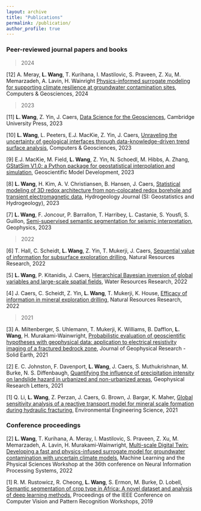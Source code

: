 ```yaml
---
layout: archive
title: "Publications"
permalink: /publication/
author_profile: true
---
```

<!--
Note: PDF reprints are provided below within the context of [fair use](https://www.copyright.gov/title17/92chap1.html#107). Please obtain copies from the publisher if appropriate. 
-->

### Peer-reviewed journal papers and books

> 2024

[12] A. Meray, **L. Wang**, T. Kurihana, I. Mastilovic, S. Praveen, Z. Xu, M. Memarzadeh, A. Lavin, H. Wainright [Physics-informed surrogate modeling for supporting climate resilience at
groundwater contamination sites](https://doi.org/10.1016/j.cageo.2023.105508), Computers & Geosciences, 2024

> 2023

[11] **L. Wang**, Z. Yin, J. Caers, [Data Science for the Geosciences](https://www.cambridge.org/highereducation/books/data-science-for-the-geosciences/64E10197819920B0B5F36472B3B872C4#overview), Cambridge University Press, 2023

[10] **L. Wang**, L. Peeters, E.J. MacKie, Z. Yin, J. Caers, [Unraveling the uncertainty of geological interfaces through data-knowledge-driven trend surface analysis](https://www.sciencedirect.com/science/article/pii/S0098300423001231), Computers & Geosciences, 2023

[9] E.J. MacKie, M. Field, **L. Wang**, Z. Yin, N. Schoedl, M. Hibbs, A. Zhang,  [GStatSim V1.0: a Python package for geostatistical interpolation and simulation](https://egusphere.copernicus.org/preprints/2022/egusphere-2022-1224/), Geoscientific Model Development, 2023

[8] **L. Wang**, H. Kim,  A. V.  Christiansen, B. Hansen, J. Caers, [Statistical modeling of 3D redox architecture from non-colocated redox borehole and transient electromagnetic data](https://link.springer.com/article/10.1007/s10040-023-02640-7), Hydrogeology Journal (SI: Geostatistics and Hydrogeology), 2023


[7] **L. Wang**, F. Joncour, P. Barrallon, T. Harribey, L. Castanie, S. Yousfi, S. Guillon, [Semi-supervised semantic segmentation for seismic interpretation](https://library.seg.org/doi/10.1190/geo2021-0365.1), Geophysics, 2023


> 2022

[6] T. Hall, C. Scheidt, **L. Wang**, Z. Yin, T. Mukerji, J. Caers, [Sequential value of information for subsurface exploration drilling](https://link.springer.com/article/10.1007/s11053-022-10078-z), Natural Resources Research, 2022


[5] **L. Wang**, P. Kitanidis, J. Caers, [Hierarchical Bayesian inversion of global variables and large-scale spatial fields](https://agupubs.onlinelibrary.wiley.com/doi/10.1029/2021WR031610), Water Resources Research, 2022


[4] J. Caers, C. Scheidt, Z. Yin, **L. Wang**, T. Mukerji, K. House, [Efficacy of information in mineral exploration drilling](https://link.springer.com/article/10.1007/s11053-022-10030-1), Natural Resources Research, 2022

> 2021

[3] A. Miltenberger, S. Uhlemann, T. Mukerji, K. Williams,  B. Dafflon, **L. Wang**, H. Murakami-Wainwright, [Probabilistic evaluation of geoscientific hypotheses with geophysical data: application to electrical resistivity imaging of a fractured bedrock zone](https://agupubs.onlinelibrary.wiley.com/doi/10.1029/2021JB021767), Journal of Geophysical Research - Solid Earth, 2021

[2] E. C. Johnston, F. Davenport, **L. Wang**, J. Caers, S. Muthukrishnan, M. Burke, N. S. Diffenbaugh, [Quantifying the influence of precipitation intensity on landslide hazard in urbanized and non-urbanized areas](https://agupubs.onlinelibrary.wiley.com/doi/abs/10.1029/2021GL094038), Geophysical Research Letters, 2021

[1] Q. Li, **L. Wang**, Z. Perzan, J. Caers, G. Brown, J. Bargar, K. Maher, [Global sensitivity analysis of a reactive transport model for mineral scale formation during hydraulic fracturing](https://www.liebertpub.com/doi/10.1089/ees.2020.0365), Environmental Engineering Science, 2021


### Conference proceedings

[2] **L. Wang**, T. Kurihana, A. Meray, I. Mastilovic, S. Praveen, Z. Xu, M. Memarzadeh, A. Lavin, H. Murakami-Wainwright, [Multi-scale Digital Twin: Developing a fast and physics-infused surrogate model for groundwater contamination with uncertain climate models](https://arxiv.org/abs/2211.10884), Machine Learning and the Physical Sciences Workshop at the 36th conference on Neural Information Processing Systems, 2022

[1] R. M. Rustowicz, R. Cheong,  **L. Wang**, S. Ermon, M. Burke, D. Lobell, [Semantic segmentation of crop type in Africa: A novel dataset and analysis of deep learning methods](https://openaccess.thecvf.com/content_CVPRW_2019/papers/cv4gc/Rustowicz_Semantic_Segmentation_of_Crop_Type_in_Africa_A_Novel_Dataset_CVPRW_2019_paper.pdf), Proceedings of the IEEE Conference on Computer Vision and Pattern Recognition Workshops, 2019

